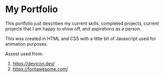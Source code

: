 # My Portfolio

This portfolio just describes my current skills, completed projects, current projects that I am happy to show off, and aspirations as a person.

This was created in HTML and CSS with a little bit of Javascript used for animation purposes.

Assest used from:

1. https://devicon.dev/
2. https://fontawesome.com/
